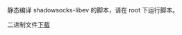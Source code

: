 静态编译 shadowsocks-libev 的脚本，请在 root 下运行脚本。

二进制文件[下载](https://github.com/necan/shadowsocks-libev-static-build/releases)
